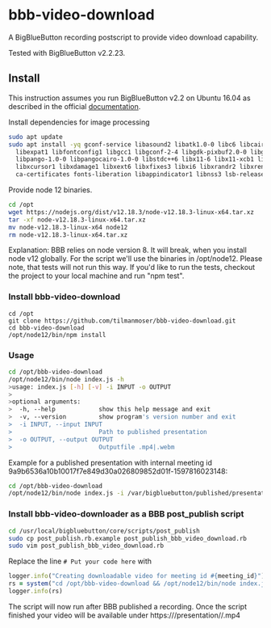 # bbb-video-download
A BigBlueButton recording postscript to provide video download capability.

Tested with BigBlueButton v2.2.23.

## Install
This instruction assumes you run BigBlueButton v2.2 on Ubuntu 16.04 as described in the official [documentation](https://docs.bigbluebutton.org/2.2/install.html).

Install dependencies for image processing
```bash
sudo apt update
sudo apt install -yq gconf-service libasound2 libatk1.0-0 libc6 libcairo2 libcups2 libdbus-1-3 \
  libexpat1 libfontconfig1 libgcc1 libgconf-2-4 libgdk-pixbuf2.0-0 libglib2.0-0 libgtk-3-0 libnspr4 \
  libpango-1.0-0 libpangocairo-1.0-0 libstdc++6 libx11-6 libx11-xcb1 libxcb1 libxcomposite1 \
  libxcursor1 libxdamage1 libxext6 libxfixes3 libxi6 libxrandr2 libxrender1 libxss1 libxtst6 \
  ca-certificates fonts-liberation libappindicator1 libnss3 lsb-release xdg-utils wget
```

Provide node 12 binaries.
```bash
cd /opt
wget https://nodejs.org/dist/v12.18.3/node-v12.18.3-linux-x64.tar.xz
tar -xf node-v12.18.3-linux-x64.tar.xz
mv node-v12.18.3-linux-x64 node12
rm node-v12.18.3-linux-x64.tar.xz
```

Explanation: BBB relies on node version 8. It will break, when you install node v12 globally. For the script we'll use the binaries in /opt/node12. Please note, that tests will not run this way. If you'd like to run the tests, checkout the project to your local machine and run "npm test".

### Install bbb-video-download
```
cd /opt
git clone https://github.com/tilmanmoser/bbb-video-download.git
cd bbb-video-download
/opt/node12/bin/npm install
```

### Usage
```bash
cd /opt/bbb-video-download
/opt/node12/bin/node index.js -h
>usage: index.js [-h] [-v] -i INPUT -o OUTPUT
>
>optional arguments:
>  -h, --help            show this help message and exit
>  -v, --version         show program's version number and exit
>  -i INPUT, --input INPUT
>                        Path to published presentation
>  -o OUTPUT, --output OUTPUT
>                        Outputfile .mp4|.webm
```

Example for a published presentation with internal meeting id 9a9b6536a10b10017f7e849d30a026809852d01f-1597816023148:
```bash
cd /opt/bbb-video-download
/opt/node12/bin/node index.js -i /var/bigbluebutton/published/presentation/9a9b6536a10b10017f7e849d30a026809852d01f-1597816023148 -o test.mp4
```

### Install bbb-video-downloader as a BBB post_publish script
```bash
cd /usr/local/bigbluebutton/core/scripts/post_publish
sudo cp post_publish.rb.example post_publish_bbb_video_download.rb
sudo vim post_publish_bbb_video_download.rb
```

Replace the line `# Put your code here` with 
```ruby
logger.info("Creating downloadable video for meeting id #{meeting_id}")
rs = system("cd /opt/bbb-video-download && /opt/node12/bin/node index.js -i #{published_files} -o #{published_files}/#{meeting_id}.mp4")
logger.info(rs)
````

The script will now run after BBB published a recording. Once the script finished your video will be available under https://<your-bbb-server>/presentation/<presentationid>/<presentationid>.mp4







